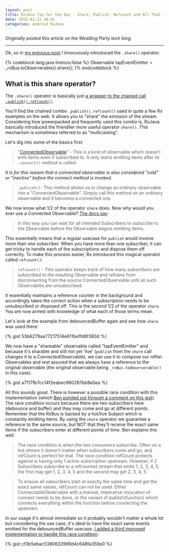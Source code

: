 ```yaml
---
layout: post
title: RxJava Tip for the Day - Share, Publish, Refcount and All That Jazz
date: 2015-01-21 10:41
categories: android RxJava
---
```


_Originally posted this article on the Wedding Party tech blog._
<hr />


Ok, so in [my previous post](http://blog.kaush.co/2015/01/05/debouncedbuffer-with-rxjava/) I innocuously introduced the `.share()` operator.

{% codeblock lang:java linenos:false %}
Observable<Object> tapEventEmitter = _rxBus.toObserverable().share();
{% endcodeblock %}

## What is this share operator?

<!-- more -->

The `.share()` operator is basically just [a wrapper to the chained call `.publish().refcount()`](https://github.com/ReactiveX/RxJava/wiki/Connectable-Observable-Operators#connectableobservablerefcount).

You'll find the chained combo `.publish().refcount()` used in quite a few Rx examples on the web. It allows you to "share" the emission of the stream. Considering how powerpacked and frequently used this combo is, RxJava basically introduced the friendlier more useful operator `share()`. This mechanism is sometimes referred to as  "multicasting".

Let's dig into some of the basics first:

> "[ConnectedObservable](https://github.com/ReactiveX/RxJava/wiki/Connectable-Observable-Operators)" - This is a kind of observable which doesn't emit items even if subscribed to. It only starts emitting items after its `.connect()` method is called.

*It is for this reason that a connected obesrvable is also considered "cold" or "inactive" before the connect method is invoked.*

> `.publish()`- This method allows us to change an ordinary observable into a "ConnectedObservable". Simply call this method on an ordinary observable and it becomes a connected one.

We now know what 1/2 of the operator `share` does. Now why would you ever use a Connected Observable? [The docs say](https://github.com/ReactiveX/RxJava/wiki/Connectable-Observable-Operators):

> In this way you can wait for all intended Subscribers to subscribe to the Observable before the Observable begins emitting items.

This essentially means that a regular usecase for `publish` would involve more than one subscriber. When you have more than one subscriber, it can get tricky to handle each of the subscriptions and dispose them off correctly. To make this process easier, Rx introduced this magical operator called `refcount()`:

> `refcount()` - This operator keeps track of how many subscribers are subscribed to the resulting Observable and refrains from disconnecting from the source ConnectedObservable until all such Observables are unsubscribed.

It essentially maintains a reference counter in the background and accordingly takes the correct action when a subscription needs to be unsubscribed or disposed off. This is the second 1/2 of the operator `share`. You are now armed with knowledge of what each of those terms mean.

Let's look at the example from debouncedBuffer again and see how `share` was used there:

{% gist 53b6279aa77217514e611be1fd6f383d %}

We now have a "shareable" observable called "tapEventEmitter" and because it's sharable and still not yet 'live' (`publish` from the `share` call changes it to a ConnectedObservable), we can use it to compose our niftier Observables and rest assured that we always have a reference to the original observable (the original observable being `_rxBus.toObserverable()` in this case).


{% gist a7117fb7cc14f2eabec960287bb9a5ea %}

All this sounds good. There is however a possible race condition with this implementation (which [Ben pointed out through a comment on this gist](https://gist.github.com/benjchristensen/e4524a308456f3c21c0b#comment-1367814)). The race condition occurs because there are two subscribers here (debounce and buffer) and they may come and go at different points. Remember that the RxBus is backed by a hot/live Subject which is constantly emitting items. By using the `share` operator we guarantee a reference to the same source, but NOT that they'll receive the exact same items if the subscribers enter at different points of time. Ben explains this well:

> The race condition is when the two consumers subscribe. Often on a hot stream it doesn't matter when subscribers come and go, and refCount is perfect for that. The race condition refCount protects against is having only 1 active subscription upstream. However, if 2 Subscribers subscribe to a refcounted stream that emits 1, 2, 3, 4, 5, the first may get 1, 2, 3, 4, 5 and the second may get 2, 3, 4, 5.

> To ensure all subscribers start at exactly the same time and get the exact same values, refCount can not be used. Either ConnectableObservable with a manual, imperative invocation of connect needs to be done, or the variant of publish(function) which connects everything within the function before connecting the upstream.

In our usage it's almost immediate so it probably wouldn't matter a whole lot but considering the use case, it's ideal to have the exact same events emitted for the debouncedBuffer usecase. [I added a third improved implementation to handle this race condition](https://github.com/kaushikgopal/Android-RxJava/blob/master/app/src/main/java/com/morihacky/android/rxjava/rxbus/RxBusDemo_Bottom3Fragment.java):

{% gist cf3b5ebac5380632999d4c648fa359a0 %}
